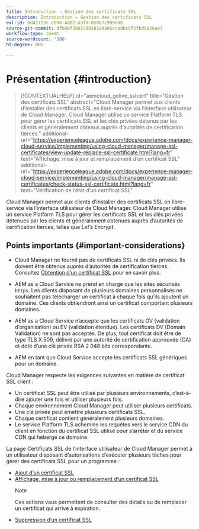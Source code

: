 ```yaml
---
title: Introduction – Gestion des certificats SSL
description: Introduction – Gestion des certificats SSL
exl-id: 0d41723c-c096-4882-a3fd-050b7c9996d8
source-git-commit: dfbd0f38017d02810da05ccadbc5f2fbd5826aa3
workflow-type: tm+mt
source-wordcount: '386'
ht-degree: 86%

---
```


# Présentation {#introduction}

>[!CONTEXTUALHELP]
>id="aemcloud_golive_sslcert"
>title="Gestion des certificats SSL"
>abstract="Cloud Manager permet aux clients d’installer des certificats SSL en libre-service via l’interface utilisateur de Cloud Manager. Cloud Manager utilise un service Platform TLS pour gérer les certificats SSL et les clés privées détenus par les clients et généralement obtenus auprès d’autorités de certification tierces."
>additional-url="https://experienceleague.adobe.com/docs/experience-manager-cloud-service/implementing/using-cloud-manager/manage-ssl-certificates/view-update-replace-ssl-certificate.html?lang=fr" text="Affichage, mise à jour et remplacement d’un certificat SSL"
>additional-url="https://experienceleague.adobe.com/docs/experience-manager-cloud-service/implementing/using-cloud-manager/manage-ssl-certificates/check-status-ssl-certificate.html?lang=fr" text="Vérification de l’état d’un certificat SSL"


Cloud Manager permet aux clients d’installer des certificats SSL en libre-service via l’interface utilisateur de Cloud Manager. Cloud Manager utilise un service Platform TLS pour gérer les certificats SSL et les clés privées détenues par les clients et généralement obtenues auprès d’autorités de certification tierces, telles que *Let’s Encrypt*.

## Points importants {#important-considerations}

* Cloud Manager ne fournit pas de certificats SSL ni de clés privées. Ils doivent être obtenus auprès d’autorités de certification tierces. Consultez [Obtention d’un certificat SSL](/help/implementing/cloud-manager/managing-ssl-certifications/get-ssl-certificate.md) pour en savoir plus.

* AEM as a Cloud Service ne prend en charge que les sites sécurisés `https`. Les clients disposant de plusieurs domaines personnalisés ne souhaitent pas télécharger un certificat à chaque fois qu’ils ajoutent un domaine. Ces clients obtiendront ainsi un certificat comportant plusieurs domaines.

* AEM as a Cloud Service n’accepte que les certificats OV (validation d’organisation) ou EV (validation étendue). Les certificats DV (Domain Validation) ne sont pas acceptés. De plus, tout certificat doit être de type TLS X.509, délivré par une autorité de certification approuvée (CA) et doté d’une clé privée RSA 2 048 bits correspondante.

* AEM en tant que Cloud Service accepte les certificats SSL génériques pour un domaine.

Cloud Manager respecte les exigences suivantes en matière de certificat SSL client :

* Un certificat SSL peut être utilisé par plusieurs environnements, c’est-à-dire ajouter une fois et utiliser plusieurs fois.
* Chaque environnement Cloud Manager peut utiliser plusieurs certificats.
* Une clé privée peut émettre plusieurs certificats SSL.
* Chaque certificat contient généralement plusieurs domaines.
* Le service Platform TLS achemine les requêtes vers le service CDN du client en fonction du certificat SSL utilisé pour s’arrêter et du service CDN qui héberge ce domaine.

La page Certificats SSL de l’interface utilisateur de Cloud Manager permet à un utilisateur disposant d’autorisations d’exécuter plusieurs tâches pour gérer des certificats SSL pour un programme :

* [Ajout d’un certificat SSL](/help/implementing/cloud-manager/managing-ssl-certifications/add-ssl-certificate.md)
* [Affichage, mise à jour ou remplacement d’un certificat SSL](/help/implementing/cloud-manager/managing-ssl-certifications/view-update-replace-ssl-certificate.md)
   >[!NOTE]
   >Ces actions vous permettent de consulter des détails ou de remplacer un certificat qui arrive à expiration.
* [Suppression d’un certificat SSL](/help/implementing/cloud-manager/managing-ssl-certifications/delete-ssl-certificate.md)
